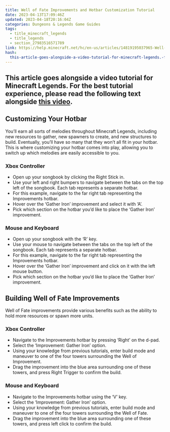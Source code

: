 ```yaml
---
title: Well of Fate Improvements and Hotbar Customization Tutorial
date: 2023-04-13T17:09:46Z
updated: 2023-04-18T20:16:04Z
categories: Dungeons & Legends Game Guides
tags:
  - title_minecraft_legends
  - title_legends
  - section_27983516571789
link: https://help.minecraft.net/hc/en-us/articles/14819195037965-Well-of-Fate-Improvements-and-Hotbar-Customization-Tutorial
hash:
  this-article-goes-alongside-a-video-tutorial-for-minecraft-legends.-for-the-best-tutorial-experience-please-read-the-following-text-alongside-this-video.: this-article-goes-alongside-a-video-tutorial-for-minecraft-legends-for-the-best-tutorial-experience-please-read-the-following-text-alongside-this-video
---
```


## This article goes alongside a video tutorial for Minecraft Legends. For the best tutorial experience, please read the following text alongside **[this video](https://youtu.be/5v38G_kkzYw)**. 

## Customizing Your Hotbar

You’ll earn all sorts of melodies throughout Minecraft Legends, including new resources to gather, new spawners to create, and new structures to build. Eventually, you’ll have so many that they won’t all fit in your hotbar. This is where customizing your hotbar comes into play, allowing you to switch up which melodies are easily accessible to you.

### Xbox Controller

- Open up your songbook by clicking the Right Stick in.
- Use your left and right bumpers to navigate between the tabs on the top left of the songbook. Each tab represents a separate hotbar.
- For this example, navigate to the far right tab representing the Improvements hotbar.
- Hover over the ‘Gather Iron’ improvement and select it with ‘A’.
- Pick which section on the hotbar you’d like to place the ‘Gather Iron’ improvement.

### Mouse and Keyboard

- Open up your songbook with the ‘R’ key.
- Use your mouse to navigate between the tabs on the top left of the songbook. Each tab represents a separate hotbar.
- For this example, navigate to the far right tab representing the Improvements hotbar.
- Hover over the ‘Gather Iron’ improvement and click on it with the left mouse button.
- Pick which section on the hotbar you’d like to place the ‘Gather Iron’ improvement.

## Building Well of Fate Improvements

Well of Fate improvements provide various benefits such as the ability to hold more resources or spawn more units.

### Xbox Controller

- Navigate to the Improvements hotbar by pressing ‘Right’ on the d-pad.
- Select the ‘Improvement: Gather Iron’ option.
- Using your knowledge from previous tutorials, enter build mode and maneuver to one of the four towers surrounding the Well of Improvement.
- Drag the improvement into the blue area surrounding one of these towers, and press Right Trigger to confirm the build.

### Mouse and Keyboard

- Navigate to the Improvements hotbar using the ‘V’ key.
- Select the ‘Improvement: Gather Iron’ option.
- Using your knowledge from previous tutorials, enter build mode and maneuver to one of the four towers surrounding the Well of Fate.
- Drag the improvement into the blue area surrounding one of these towers, and press left click to confirm the build.
